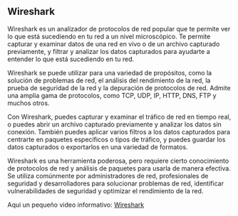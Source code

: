 ## Wireshark

Wireshark es un analizador de protocolos de red popular que te permite ver lo que está sucediendo en tu red a un nivel microscópico. Te permite capturar y examinar datos de una red en vivo o de un archivo capturado previamente, y filtrar y analizar los datos capturados para ayudarte a entender lo que está sucediendo en tu red.

Wireshark se puede utilizar para una variedad de propósitos, como la solución de problemas de red, el análisis del rendimiento de la red, la prueba de seguridad de la red y la depuración de protocolos de red. Admite una amplia gama de protocolos, como TCP, UDP, IP, HTTP, DNS, FTP y muchos otros.

Con Wireshark, puedes capturar y examinar el tráfico de red en tiempo real, o puedes abrir un archivo capturado previamente y analizar los datos sin conexión. También puedes aplicar varios filtros a los datos capturados para centrarte en paquetes específicos o tipos de tráfico, y puedes guardar los datos capturados o exportarlos en una variedad de formatos.

Wireshark es una herramienta poderosa, pero requiere cierto conocimiento de protocolos de red y análisis de paquetes para usarla de manera efectiva. Se utiliza comúnmente por administradores de red, profesionales de seguridad y desarrolladores para solucionar problemas de red, identificar vulnerabilidades de seguridad y optimizar el rendimiento de la red.

Aqui un pequeño video informativo:
[Wireshark](https://youtu.be/JDI-vCuGvVc)
